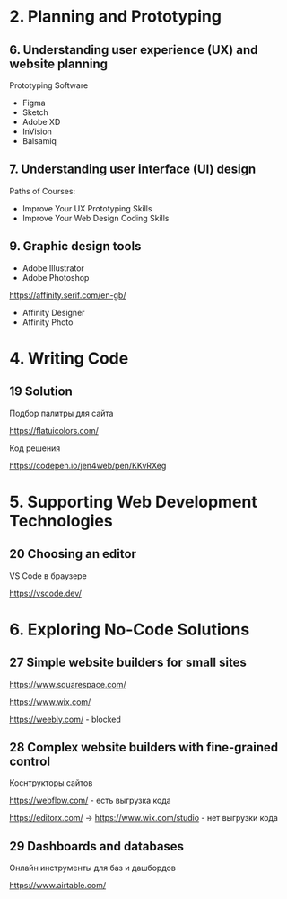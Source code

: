 # 2. Planning and Prototyping

## 6. Understanding user experience (UX) and website planning

Prototyping Software  

- Figma 
- Sketch
- Adobe XD
- InVision 
- Balsamiq

## 7. Understanding user interface (UI) design

Paths of Courses:  

- Improve Your UX Prototyping Skills
- Improve Your Web Design Coding Skills

## 9. Graphic design tools

- Adobe Illustrator
- Adobe Photoshop

https://affinity.serif.com/en-gb/

- Affinity Designer
- Affinity Photo

# 4. Writing Code

## 19 Solution

Подбор палитры для сайта

https://flatuicolors.com/

Код решения 

https://codepen.io/jen4web/pen/KKvRXeg

# 5. Supporting Web Development Technologies

## 20 Choosing an editor

VS Code в браузере

https://vscode.dev/

# 6. Exploring No-Code Solutions

## 27 Simple website builders for small sites

https://www.squarespace.com/

https://www.wix.com/

https://weebly.com/ - blocked

## 28  Complex website builders with fine-grained control

Коснтрукторы сайтов

https://webflow.com/ - есть выгрузка кода

https://editorx.com/ -> https://www.wix.com/studio - нет выгрузки кода

## 29  Dashboards and databases

Онлайн инструменты для баз и дашбордов

https://www.airtable.com/



